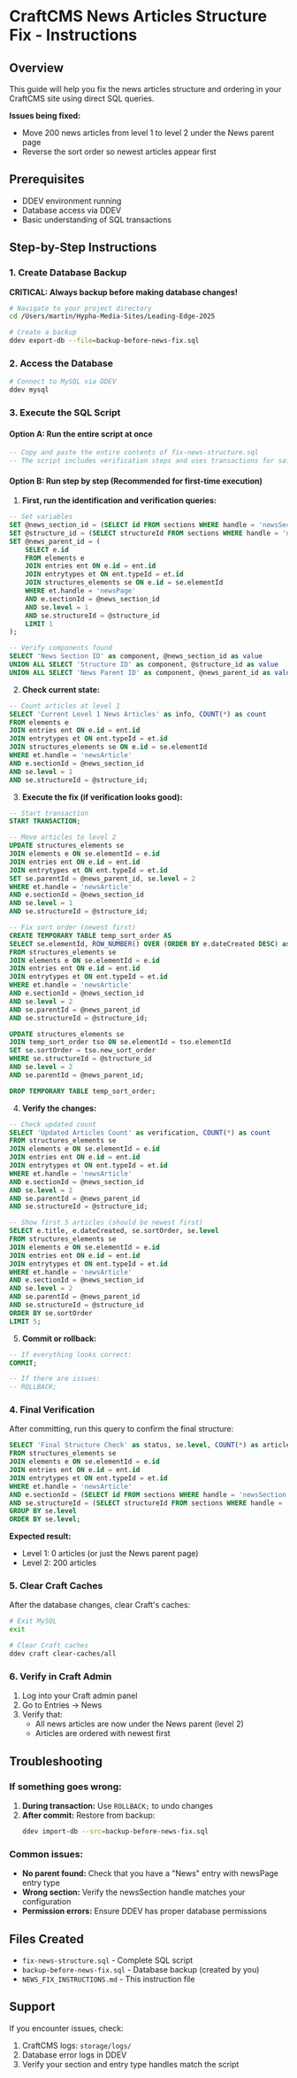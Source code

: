 # CraftCMS News Articles Structure Fix - Instructions

## Overview
This guide will help you fix the news articles structure and ordering in your CraftCMS site using direct SQL queries.

**Issues being fixed:**
- Move 200 news articles from level 1 to level 2 under the News parent page
- Reverse the sort order so newest articles appear first

## Prerequisites
- DDEV environment running
- Database access via DDEV
- Basic understanding of SQL transactions

## Step-by-Step Instructions

### 1. Create Database Backup
**CRITICAL: Always backup before making database changes!**

```bash
# Navigate to your project directory
cd /Users/martin/Hypha-Media-Sites/Leading-Edge-2025

# Create a backup
ddev export-db --file=backup-before-news-fix.sql
```

### 2. Access the Database
```bash
# Connect to MySQL via DDEV
ddev mysql
```

### 3. Execute the SQL Script

#### Option A: Run the entire script at once
```sql
-- Copy and paste the entire contents of fix-news-structure.sql
-- The script includes verification steps and uses transactions for safety
```

#### Option B: Run step by step (Recommended for first-time execution)

1. **First, run the identification and verification queries:**
```sql
-- Set variables
SET @news_section_id = (SELECT id FROM sections WHERE handle = 'newsSection');
SET @structure_id = (SELECT structureId FROM sections WHERE handle = 'newsSection');
SET @news_parent_id = (
    SELECT e.id
    FROM elements e
    JOIN entries ent ON e.id = ent.id
    JOIN entrytypes et ON ent.typeId = et.id
    JOIN structures_elements se ON e.id = se.elementId
    WHERE et.handle = 'newsPage'
    AND e.sectionId = @news_section_id
    AND se.level = 1
    AND se.structureId = @structure_id
    LIMIT 1
);

-- Verify components found
SELECT 'News Section ID' as component, @news_section_id as value
UNION ALL SELECT 'Structure ID' as component, @structure_id as value
UNION ALL SELECT 'News Parent ID' as component, @news_parent_id as value;
```

2. **Check current state:**
```sql
-- Count articles at level 1
SELECT 'Current Level 1 News Articles' as info, COUNT(*) as count
FROM elements e
JOIN entries ent ON e.id = ent.id
JOIN entrytypes et ON ent.typeId = et.id
JOIN structures_elements se ON e.id = se.elementId
WHERE et.handle = 'newsArticle'
AND e.sectionId = @news_section_id
AND se.level = 1
AND se.structureId = @structure_id;
```

3. **Execute the fix (if verification looks good):**
```sql
-- Start transaction
START TRANSACTION;

-- Move articles to level 2
UPDATE structures_elements se
JOIN elements e ON se.elementId = e.id
JOIN entries ent ON e.id = ent.id
JOIN entrytypes et ON ent.typeId = et.id
SET se.parentId = @news_parent_id, se.level = 2
WHERE et.handle = 'newsArticle'
AND e.sectionId = @news_section_id
AND se.level = 1
AND se.structureId = @structure_id;

-- Fix sort order (newest first)
CREATE TEMPORARY TABLE temp_sort_order AS
SELECT se.elementId, ROW_NUMBER() OVER (ORDER BY e.dateCreated DESC) as new_sort_order
FROM structures_elements se
JOIN elements e ON se.elementId = e.id
JOIN entries ent ON e.id = ent.id
JOIN entrytypes et ON ent.typeId = et.id
WHERE et.handle = 'newsArticle'
AND e.sectionId = @news_section_id
AND se.level = 2
AND se.parentId = @news_parent_id
AND se.structureId = @structure_id;

UPDATE structures_elements se
JOIN temp_sort_order tso ON se.elementId = tso.elementId
SET se.sortOrder = tso.new_sort_order
WHERE se.structureId = @structure_id
AND se.level = 2
AND se.parentId = @news_parent_id;

DROP TEMPORARY TABLE temp_sort_order;
```

4. **Verify the changes:**
```sql
-- Check updated count
SELECT 'Updated Articles Count' as verification, COUNT(*) as count
FROM structures_elements se
JOIN elements e ON se.elementId = e.id
JOIN entries ent ON e.id = ent.id
JOIN entrytypes et ON ent.typeId = et.id
WHERE et.handle = 'newsArticle'
AND e.sectionId = @news_section_id
AND se.level = 2
AND se.parentId = @news_parent_id
AND se.structureId = @structure_id;

-- Show first 5 articles (should be newest first)
SELECT e.title, e.dateCreated, se.sortOrder, se.level
FROM structures_elements se
JOIN elements e ON se.elementId = e.id
JOIN entries ent ON e.id = ent.id
JOIN entrytypes et ON ent.typeId = et.id
WHERE et.handle = 'newsArticle'
AND e.sectionId = @news_section_id
AND se.level = 2
AND se.parentId = @news_parent_id
AND se.structureId = @structure_id
ORDER BY se.sortOrder
LIMIT 5;
```

5. **Commit or rollback:**
```sql
-- If everything looks correct:
COMMIT;

-- If there are issues:
-- ROLLBACK;
```

### 4. Final Verification
After committing, run this query to confirm the final structure:

```sql
SELECT 'Final Structure Check' as status, se.level, COUNT(*) as article_count
FROM structures_elements se
JOIN elements e ON se.elementId = e.id
JOIN entries ent ON e.id = ent.id
JOIN entrytypes et ON ent.typeId = et.id
WHERE et.handle = 'newsArticle'
AND e.sectionId = (SELECT id FROM sections WHERE handle = 'newsSection')
AND se.structureId = (SELECT structureId FROM sections WHERE handle = 'newsSection')
GROUP BY se.level
ORDER BY se.level;
```

**Expected result:**
- Level 1: 0 articles (or just the News parent page)
- Level 2: 200 articles

### 5. Clear Craft Caches
After the database changes, clear Craft's caches:

```bash
# Exit MySQL
exit

# Clear Craft caches
ddev craft clear-caches/all
```

### 6. Verify in Craft Admin
1. Log into your Craft admin panel
2. Go to Entries → News
3. Verify that:
   - All news articles are now under the News parent (level 2)
   - Articles are ordered with newest first

## Troubleshooting

### If something goes wrong:
1. **During transaction:** Use `ROLLBACK;` to undo changes
2. **After commit:** Restore from backup:
   ```bash
   ddev import-db --src=backup-before-news-fix.sql
   ```

### Common issues:
- **No parent found:** Check that you have a "News" entry with newsPage entry type
- **Wrong section:** Verify the newsSection handle matches your configuration
- **Permission errors:** Ensure DDEV has proper database permissions

## Files Created
- `fix-news-structure.sql` - Complete SQL script
- `backup-before-news-fix.sql` - Database backup (created by you)
- `NEWS_FIX_INSTRUCTIONS.md` - This instruction file

## Support
If you encounter issues, check:
1. CraftCMS logs: `storage/logs/`
2. Database error logs in DDEV
3. Verify your section and entry type handles match the script

